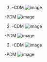 1. -CDM
![image](https://github.com/AliviaRefalina/praktikum.md/assets/160213665/8bec8954-8ca2-497b-b4cd-5962553cd3ab)

-PDM
![image](https://github.com/AliviaRefalina/praktikum.md/assets/160213665/0fda3fea-0ace-4c14-bf53-7a0a26a93cdc)

2. -CDM
![image](https://github.com/AliviaRefalina/praktikum.md/assets/160213665/d2cfad0e-f2a4-4f7c-bbae-f706fc26f606)

-PDM
![image](https://github.com/AliviaRefalina/praktikum.md/assets/160213665/5b65786e-1c1e-4f69-afad-35a130bf8532)

3. -CDM
![image](https://github.com/AliviaRefalina/praktikum.md/assets/160213665/21661024-eecb-4511-9155-94c4692b208d)

-PDM
![image](https://github.com/AliviaRefalina/praktikum.md/assets/160213665/02c2739c-4fcf-4218-8fce-7b2619d6e74a)

